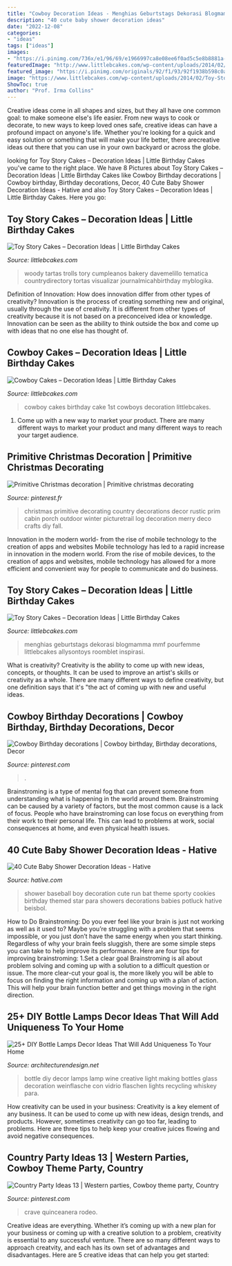 ```yaml
---
title: "Cowboy Decoration Ideas - Menghias Geburtstags Dekorasi Blogmamma Mmf Pourfemme Littlebcakes Allysontoys Roomblet Inspirasi"
description: "40 cute baby shower decoration ideas"
date: "2022-12-08"
categories:
- "ideas"
tags: ["ideas"]
images:
- "https://i.pinimg.com/736x/e1/96/69/e1966997ca8e08ee6f0ad5c5e8b8881a--cowboy-birthday-birthday-decorations.jpg"
featuredImage: "http://www.littlebcakes.com/wp-content/uploads/2014/02/Cowboy-Cakes-Pictures.jpg"
featured_image: "https://i.pinimg.com/originals/92/f1/93/92f1938b598c0a3f4503f2ea1d7cad70.jpg"
image: "https://www.littlebcakes.com/wp-content/uploads/2014/02/Toy-Story-Birthday-Cake-Ideas.jpg"
ShowToc: true
author: "Prof. Irma Collins"
---
```



Creative ideas come in all shapes and sizes, but they all have one common goal: to make someone else's life easier. From new ways to cook or decorate, to new ways to keep loved ones safe, creative ideas can have a profound impact on anyone's life. Whether you're looking for a quick and easy solution or something that will make your life better, there arecreative ideas out there that you can use in your own backyard or across the globe.

	

		
looking for Toy Story Cakes – Decoration Ideas | Little Birthday Cakes you've came to the right place. We have 8 Pictures about Toy Story Cakes – Decoration Ideas | Little Birthday Cakes like Cowboy Birthday decorations | Cowboy birthday, Birthday decorations, Decor, 40 Cute Baby Shower Decoration Ideas - Hative and also Toy Story Cakes – Decoration Ideas | Little Birthday Cakes. Here you go:
		
    
## Toy Story Cakes – Decoration Ideas | Little Birthday Cakes

<img loading=lazy src="https://www.littlebcakes.com/wp-content/uploads/2014/02/Toy-Story-Birthday-Cake-Ideas.jpg" onerror="this.onerror=null;this.src='https://tse3.mm.bing.net/th?id=OIP.5Vy5EaIRFjrYqnWgliz7lQHaLJ&amp;pid=15.1';" alt="Toy Story Cakes – Decoration Ideas | Little Birthday Cakes">

_Source: littlebcakes.com_

>woody tartas trolls tory cumpleanos bakery davemelillo tematica countrydirectory tortas visualizar journalmicahbirthday myblogika. 

	

Definition of Innovation: How does innovation differ from other types of creativity?
Innovation is the process of creating something new and original, usually through the use of creativity. It is different from other types of creativity because it is not based on a preconceived idea or knowledge. Innovation can be seen as the ability to think outside the box and come up with ideas that no one else has thought of.

    
## Cowboy Cakes – Decoration Ideas | Little Birthday Cakes

<img loading=lazy src="http://www.littlebcakes.com/wp-content/uploads/2014/02/Cowboy-Cakes-Pictures.jpg" onerror="this.onerror=null;this.src='https://tse2.mm.bing.net/th?id=OIP.CaI6nHCYZyz5xg96tOoKMgHaGW&amp;pid=15.1';" alt="Cowboy Cakes – Decoration Ideas | Little Birthday Cakes">

_Source: littlebcakes.com_

>cowboy cakes birthday cake 1st cowboys decoration littlebcakes. 

	

1. Come up with a new way to market your product. There are many different ways to market your product and many different ways to reach your target audience.

    
## Primitive Christmas Decoration | Primitive Christmas Decorating

<img loading=lazy src="https://i.pinimg.com/originals/92/f1/93/92f1938b598c0a3f4503f2ea1d7cad70.jpg" onerror="this.onerror=null;this.src='https://tse1.mm.bing.net/th?id=OIP.GvR6Hm6Gjzqx9X-rMJud1wAAAA&amp;pid=15.1';" alt="Primitive Christmas decoration | Primitive christmas decorating">

_Source: pinterest.fr_

>christmas primitive decorating country decorations decor rustic prim cabin porch outdoor winter picturetrail log decoration merry deco crafts diy fall. 

	

Innovation in the modern world- from the rise of mobile technology to the creation of apps and websites
Mobile technology has led to a rapid increase in innovation in the modern world. From the rise of mobile devices, to the creation of apps and websites, mobile technology has allowed for a more efficient and convenient way for people to communicate and do business.

    
## Toy Story Cakes – Decoration Ideas | Little Birthday Cakes

<img loading=lazy src="https://www.littlebcakes.com/wp-content/uploads/2014/02/Toy-Story-Cakes-Ideas.jpg" onerror="this.onerror=null;this.src='https://tse1.mm.bing.net/th?id=OIP.SuqRUKdFmBQLPL-AUFHpwAHaHa&amp;pid=15.1';" alt="Toy Story Cakes – Decoration Ideas | Little Birthday Cakes">

_Source: littlebcakes.com_

>menghias geburtstags dekorasi blogmamma mmf pourfemme littlebcakes allysontoys roomblet inspirasi. 

	

What is creativity?
Creativity is the ability to come up with new ideas, concepts, or thoughts. It can be used to improve an artist's skills or creativity as a whole. There are many different ways to define creativity, but one definition says that it's "the act of coming up with new and useful ideas.

    
## Cowboy Birthday Decorations | Cowboy Birthday, Birthday Decorations, Decor

<img loading=lazy src="https://i.pinimg.com/736x/e1/96/69/e1966997ca8e08ee6f0ad5c5e8b8881a--cowboy-birthday-birthday-decorations.jpg" onerror="this.onerror=null;this.src='https://tse1.mm.bing.net/th?id=OIP.IR3IMJov6HtBBbZvI2PM2AHaJ3&amp;pid=15.1';" alt="Cowboy Birthday decorations | Cowboy birthday, Birthday decorations, Decor">

_Source: pinterest.com_

>. 

	

Brainstroming is a type of mental fog that can prevent someone from understanding what is happening in the world around them. Brainstroming can be caused by a variety of factors, but the most common cause is a lack of focus. People who have brainstroming can lose focus on everything from their work to their personal life. This can lead to problems at work, social consequences at home, and even physical health issues.

    
## 40 Cute Baby Shower Decoration Ideas - Hative

<img loading=lazy src="http://hative.com/wp-content/uploads/2014/02/baby-shower-ideas/baseball-baby-shower-for-boy-22.jpg" onerror="this.onerror=null;this.src='https://tse2.mm.bing.net/th?id=OIP.mu3_KkbzPafzVcLmBZ5qcAHaKE&amp;pid=15.1';" alt="40 Cute Baby Shower Decoration Ideas - Hative">

_Source: hative.com_

>shower baseball boy decoration cute run bat theme sporty cookies birthday themed star para showers decorations babies potluck hative beisbol. 

	

How to Do Brainstroming:
Do you ever feel like your brain is just not working as well as it used to? Maybe you’re struggling with a problem that seems impossible, or you just don’t have the same energy when you start thinking. Regardless of why your brain feels sluggish, there are some simple steps you can take to help improve its performance. Here are four tips for improving brainstroming: 
1.Set a clear goal
Brainstroming is all about problem solving and coming up with a solution to a difficult question or issue. The more clear-cut your goal is, the more likely you will be able to focus on finding the right information and coming up with a plan of action. This will help your brain function better and get things moving in the right direction. 

    
## 25+ DIY Bottle Lamps Decor Ideas That Will Add Uniqueness To Your Home

<img loading=lazy src="http://cdn.architecturendesign.net/wp-content/uploads/2015/11/AD-Creative-DIY-Bottle-Lamps-Decor-Ideas-23.jpg" onerror="this.onerror=null;this.src='https://tse1.mm.bing.net/th?id=OIP.FunJC6iXShrmWryDARzuWwHaJ3&amp;pid=15.1';" alt="25+ DIY Bottle Lamps Decor Ideas That Will Add Uniqueness To Your Home">

_Source: architecturendesign.net_

>bottle diy decor lamps lamp wine creative light making bottles glass decoration weinflasche con vidrio flaschen lights recycling whiskey para. 

	

How creativity can be used in your business:
Creativity is a key element of any business. It can be used to come up with new ideas, design trends, and products. However, sometimes creativity can go too far, leading to problems. Here are three tips to help keep your creative juices flowing and avoid negative consequences.

    
## Country Party Ideas 13 | Western Parties, Cowboy Theme Party, Country

<img loading=lazy src="https://i.pinimg.com/736x/cd/a1/f1/cda1f180a09d78dec91689f3d0cef3b2.jpg" onerror="this.onerror=null;this.src='https://tse1.mm.bing.net/th?id=OIP.U-dBeCt_ugqMu8a2KoO7OgHaFW&amp;pid=15.1';" alt="Country Party Ideas 13 | Western parties, Cowboy theme party, Country">

_Source: pinterest.com_

>crave quinceanera rodeo. 

	

Creative ideas are everything. Whether it’s coming up with a new plan for your business or coming up with a creative solution to a problem, creativity is essential to any successful venture. There are so many different ways to approach creatvity, and each has its own set of advantages and disadvantages. Here are 5 creative ideas that can help you get started: 

